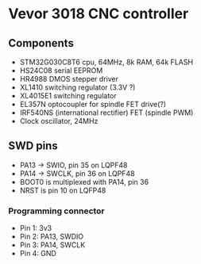 # Vevor 3018 CNC controller

## Components

* STM32G030C8T6 cpu, 64MHz, 8k RAM, 64k FLASH
* HS24C08 serial EEPROM
* HR4988 DMOS stepper driver
* XL1410 switching regulator (3.3V ?)
* XL4015E1 switching regulator
* EL357N optocoupler for spindle FET drive(?)
* IRF540NS (international rectifier) FET (spindle PWM)
* Clock oscillator, 24MHz

## SWD pins

* PA13 -> SWIO, pin 35 on LQPF48
* PA14 -> SWCLK, pin 36 on LQPF48
* BOOT0 is multiplexed with PA14, pin 36
* NRST is pin 10 on LQFP48

### Programming connector

* Pin 1: 3v3
* Pin 2: PA13, SWDIO
* Pin 3: PA14, SWCLK
* Pin 4: GND
